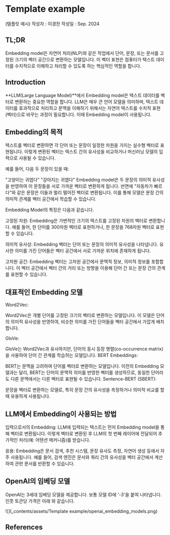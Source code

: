 # Template example
(템플릿 예시)
작성자 : 이경찬
작성일 : Sep. 2024

## TL;DR
Embedding model은 자연어 처리(NLP)와 같은 작업에서 단어, 문장, 또는 문서를 고정된 크기의 벡터 공간으로 변환하는 모델입니다. 이 벡터 표현은 컴퓨터가 텍스트 데이터를 수치적으로 이해하고 처리할 수 있도록 하는 핵심적인 역할을 합니다.

## Introduction
**LLM(Large Language Model)**에서 Embedding model은 텍스트 데이터를 벡터로 변환하는 중요한 역할을 합니다. LLM은 매우 큰 언어 모델을 의미하며, 텍스트 데이터를 효과적으로 처리하고 문맥을 이해하기 위해서는 자연어 텍스트를 수치적 표현(벡터)으로 바꾸는 과정이 필요합니다. 이때 Embedding model이 사용됩니다.

## Embedding의 목적
텍스트를 벡터로 변환하면 각 단어 또는 문장이 일정한 차원을 가지는 실수형 벡터로 표현됩니다. 이렇게 변환된 벡터는 텍스트 간의 유사성을 비교하거나 머신러닝 모델의 입력으로 사용될 수 있습니다.

예를 들어, 다음 두 문장이 있을 때:

"고양이는 귀엽다"
"강아지는 귀엽다"
Embedding model은 두 문장의 의미적 유사성을 반영하여 이 문장들을 서로 가까운 벡터로 변환하게 됩니다. 반면에 "자동차가 빠르다"와 같은 문장은 이들과 멀리 떨어진 벡터로 변환됩니다. 이를 통해 모델은 문장 간의 의미적 관계를 벡터 공간에서 학습할 수 있습니다.

Embedding Model의 특징은 다음과 같습니다.

고정된 차원: Embedding은 가변적인 크기의 텍스트를 고정된 차원의 벡터로 변환합니다. 예를 들어, 한 단어를 300차원 벡터로 표현하거나, 한 문장을 768차원 벡터로 표현할 수 있습니다.

의미적 유사성: Embedding 벡터는 단어 또는 문장의 의미적 유사성을 나타냅니다. 유사한 의미를 가진 단어들은 벡터 공간에서 서로 가까운 위치에 존재하게 됩니다.

고차원 공간: Embedding 벡터는 고차원 공간에서 문맥적 정보, 의미적 정보를 포함합니다. 이 벡터 공간에서 벡터 간의 거리 또는 방향을 이용해 단어 간 또는 문장 간의 관계를 표현할 수 있습니다.

## 대표적인 Embedding 모델
Word2Vec:

Word2Vec은 개별 단어를 고정된 크기의 벡터로 변환하는 모델입니다. 이 모델은 단어의 의미적 유사성을 반영하여, 비슷한 의미를 가진 단어들을 벡터 공간에서 가깝게 배치합니다.

GloVe:

GloVe는 Word2Vec과 유사하지만, 단어의 동시 등장 행렬(co-occurrence matrix)을 사용하여 단어 간 관계를 학습하는 모델입니다.
BERT Embeddings:

BERT는 문맥을 고려하여 단어를 벡터로 변환하는 모델입니다. 이전의 Embedding 모델과는 달리, BERT는 단어의 문맥적 의미를 반영한 벡터를 생성하므로, 동일한 단어라도 다른 문맥에서는 다른 벡터로 표현될 수 있습니다.
Sentence-BERT (SBERT):

문장을 벡터로 변환하는 모델로, 특히 문장 간의 유사성을 측정하거나 의미적 비교를 할 때 유용하게 사용됩니다.

## LLM에서 Embedding이 사용되는 방법
입력으로서의 Embedding: LLM에 입력되는 텍스트는 먼저 Embedding model을 통해 벡터로 변환됩니다. 이렇게 벡터로 변환된 후 LLM의 첫 번째 레이어에 전달되어 추가적인 처리(예: 어텐션 메커니즘)를 받습니다.

응용: Embedding은 문서 검색, 추천 시스템, 문장 유사도 측정, 자연어 생성 등에서 자주 사용됩니다. 예를 들어, 검색 엔진은 문서와 쿼리 간의 유사성을 벡터 공간에서 계산하여 관련 문서를 반환할 수 있습니다.

## OpenAI의 임베딩 모델

OpenAI는 3세대 임베딩 모델을 제공합니다. 보통 모델 ID에 '-3'을 붙여 나타냅니다. 인풋 토큰당 가격은 아래 와 같습니다.

![](_contents/assets/Template example/openai_embedding_models.png)

## References